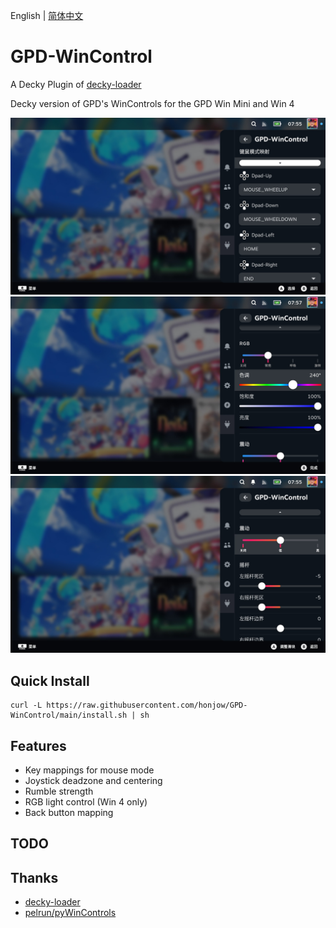 English | [简体中文](./README.md)
# GPD-WinControl

A Decky Plugin of [decky-loader](https://github.com/SteamDeckHomebrew/decky-loader)

Decky version of GPD's WinControls for the GPD Win Mini and Win 4

![image](./screenshot/screenshot_1.jpg)
![image](./screenshot/screenshot_2.jpg)
![image](./screenshot/screenshot_3.jpg)

## Quick Install
```
curl -L https://raw.githubusercontent.com/honjow/GPD-WinControl/main/install.sh | sh
```

## Features
- Key mappings for mouse mode
- Joystick deadzone and centering
- Rumble strength
- RGB light control (Win 4 only)
- Back button mapping

## TODO

## Thanks
- [decky-loader](https://github.com/SteamDeckHomebrew/decky-loader)
- [pelrun/pyWinControls](https://github.com/pelrun/pyWinControls)